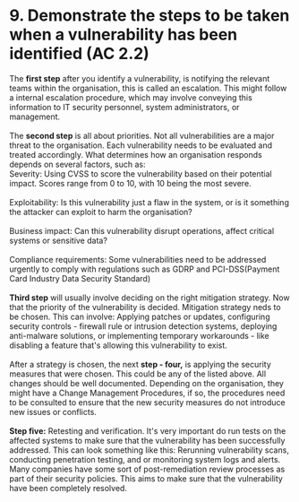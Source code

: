 # 9. Demonstrate the steps to be taken when a vulnerability has been identified (AC 2.2)

The **first step** after you identify a vulnerability, is notifying the relevant teams within the organisation, this is called an escalation. This might follow a internal escalation procedure, which may involve conveying this information to IT security personnel, system administrators, or management. \
\
The **second step** is all about priorities. Not all vulnerabilities are a major threat to the organisation. Each vulnerability needs to be evaluated and treated accordingly. What determines how an organisation responds depends on several factors, such as:\
Severity: Using CVSS to score the vulnerability based on their potential impact. Scores range from 0 to 10, with 10 being the most severe.\
\
Exploitability: Is this vulnerability just a flaw in the system, or is it something the attacker can exploit to harm the organisation?\
\
Business impact: Can this vulnerability disrupt operations, affect critical systems or sensitive data?\
\
Compliance requirements: Some vulnerabilities need to be addressed urgently to comply with regulations such as GDRP and PCI-DSS(Payment Card Industry Data Security Standard)\
\
**Third step** will usually involve deciding on the right mitigation strategy. Now that the priority of the vulnerability is decided. Mitigation strategy neds to be chosen. This can involve: Applying patches or updates, configuring security controls - firewall rule or intrusion detection systems, deploying anti-malware solutions, or implementing temporary workarounds - like disabling a feature that's allowing this vulnerability to exist.\
\
After a strategy is chosen, the next **step - four,** is applying the security measures that were chosen. This could be any of the listed above. All changes should be well documented. Depending on the organisation, they might have a Change Management Procedures, if so, the procedures need to be consulted to ensure that the new security measures do not introduce new issues or conflicts.\
\
**Step five:** Retesting and verification. It's very important do run tests on the affected systems to make sure that the vulnerability has been successfully addressed. This can look something like this: Rerunning vulnerability scans, conducting penetration testing, and or monitoring system logs and alerts. Many companies have some sort of post-remediation review processes as part of their security policies. This aims to make sure that the vulnerability have been completely resolved.
